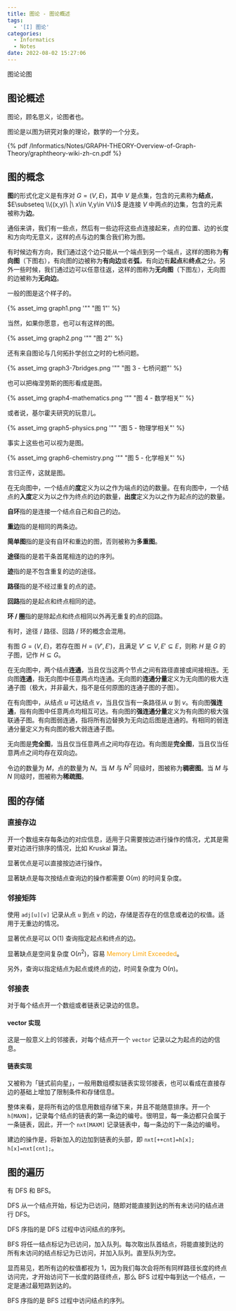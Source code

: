 ```yaml
---
title: 图论 - 图论概述
tags:
  - '[I] 图论'
categories:
  - Informatics
  - Notes
date: 2022-08-02 15:27:06
---
```



图论论图

<!--more-->

## 图论概述

图论，顾名思义，论图者也。

图论是以图为研究对象的理论，数学的一个分支。

{% pdf /Informatics/Notes/GRAPH-THEORY-Overview-of-Graph-Theory/graphtheory-wiki-zh-cn.pdf %}

## 图的概念

**图**的形式化定义是有序对 $G=(V,E)$，其中 $V$ 是点集，包含的元素称为**结点**，$E\subseteq \\{(x,y)\ |\ x\in V,y\in V\\}$ 是连接 $V$ 中两点的边集，包含的元素被称为**边**。

通俗来讲，我们有一些点，然后有一些边将这些点连接起来，点的位置、边的长度和方向均无意义，这样的点与边的集合我们称为图。

有时候边有方向，我们通过这个边只能从一个端点到另一个端点，这样的图称为**有向图**（下图右），有向图的边被称为**有向边**或者**弧**，有向边有**起点**和**终点**之分。另外一些时候，我们通过边可以任意往返，这样的图称为**无向图**（下图左），无向图的边被称为**无向边**。

一般的图是这个样子的。

{% asset_img graph1.png '"" "图 1"' %}

当然，如果你愿意，也可以有这样的图。

{% asset_img graph2.png '"" "图 2"' %}

还有来自图论与几何拓扑学创立之时的七桥问题。

{% asset_img graph3-7bridges.png '"" "图 3 - 七桥问题"' %}

也可以把梅涅劳斯的图形看成是图。

{% asset_img graph4-mathematics.png '"" "图 4 - 数学相关"' %}

或者说，基尔霍夫研究的玩意儿。

{% asset_img graph5-physics.png '"" "图 5 - 物理学相关"' %}

事实上这些也可以视为是图。

{% asset_img graph6-chemistry.png '"" "图 5 - 化学相关"' %}

言归正传，这就是图。

在无向图中，一个结点的**度**定义为以之作为端点的边的数量。在有向图中，一个结点的**入度**定义为以之作为终点的边的数量，**出度**定义为以之作为起点的边的数量。

**自环**指的是连接一个结点自己和自己的边。

**重边**指的是相同的两条边。

**简单图**指的是没有自环和重边的图，否则被称为**多重图**。

**途径**指的是若干条首尾相连的边的序列。

**迹**指的是不包含重复的边的途径。

**路径**指的是不经过重复的点的迹。

**回路**指的是起点和终点相同的迹。

**环 / 圈**指的是除起点和终点相同以外再无重复的点的回路。

有时，途径 / 路径、回路 / 环的概念会混用。

有图 $G=(V,E)$，若存在图 $H=(V',E')$，且满足 $V'\subseteq V,E'\subseteq E$，则称 $H$ 是 $G$ 的子图，记作 $H\subseteq G$。

在无向图中，两个结点**连通**，当且仅当这两个节点之间有路径直接或间接相连。无向图**连通**，指无向图中任意两点均连通。无向图的**连通分量**定义为无向图的极大连通子图（极大，并非最大，指不是任何原图的连通子图的子图）。

在有向图中，从结点 $u$ 可达结点 $v$，当且仅当有一条路径从 $u$ 到 $v$。有向图**强连通**，指有向图中任意两点均相互可达。有向图的**强连通分量**定义为有向图的极大强联通子图。有向图弱连通，指将所有边替换为无向边后图是连通的。有相同的弱连通分量定义为有向图的极大弱连通子图。

无向图是**完全图**，当且仅当任意两点之间均存在边。有向图是**完全图**，当且仅当任意两点之间均存在双向边。

令边的数量为 $M$，点的数量为 $N$。当 $M$ 与 $N^2$ 同级时，图被称为**稠密图**。当 $M$ 与 $N$ 同级时，图被称为**稀疏图**。

## 图的存储

### 直接存边

开一个数组来存每条边的对应信息，适用于只需要按边进行操作的情况，尤其是需要对边进行排序的情况，比如 Kruskal 算法。

显著优点是可以直接按边进行操作。

显著缺点是每次按结点查询边的操作都需要 $\mathrm{O}(m)$ 的时间复杂度。

### 邻接矩阵

使用 ``adj[u][v]`` 记录从点 ``u`` 到点 ``v`` 的边，存储是否存在的信息或者边的权值。适用于无重边的情况。

显著优点是可以 $\mathrm{O}(1)$ 查询指定起点和终点的边。

显著缺点是空间复杂度 $\mathrm{O}(n^2)$，容易 <font style="color:orange"><i class="fa-solid fa-microchip"></i> Memory Limit Exceeded</font>。

另外，查询以指定结点为起点或终点的边，时间复杂度为 $\mathrm{O}(n)$。

### 邻接表

对于每个结点开一个数组或者链表记录边的信息。

#### vector 实现

这是一般意义上的邻接表，对每个结点开一个 ``vector`` 记录以之为起点的边的信息。

#### 链表实现

又被称为「链式前向星」，一般用数组模拟链表实现邻接表，也可以看成在直接存边的基础上增加了限制条件和存储信息。

整体来看，是将所有边的信息用数组存储下来，并且不能随意排序。开一个 ``h[MAXN]``，记录每个结点的链表的第一条边的编号。很明显，每一条边都只会属于一条链表，因此，开一个 ``nxt[MAXM]`` 记录链表中，每一条边的下一条边的编号。

建边的操作是，将新加入的边加到链表的头部，即 ``nxt[++cnt]=h[x]; h[x]=nxt[cnt];``。

## 图的遍历

有 DFS 和 BFS。

DFS 从一个结点开始，标记为已访问，随即对能直接到达的所有未访问的结点进行 DFS。

DFS 序指的是 DFS 过程中访问结点的序列。

BFS 将任一结点标记为已访问，加入队列。每次取出队首结点，将能直接到达的所有未访问的结点标记为已访问，并加入队列。直至队列为空。

显而易见，若所有边的权值都视为 $1$，因为我们每次会将所有同样路径长度的终点访问完，才开始访问下一长度的路径终点，那么 BFS 过程中每到达一个结点，一定是通过最短路到达的。

BFS 序指的是 BFS 过程中访问结点的序列。

